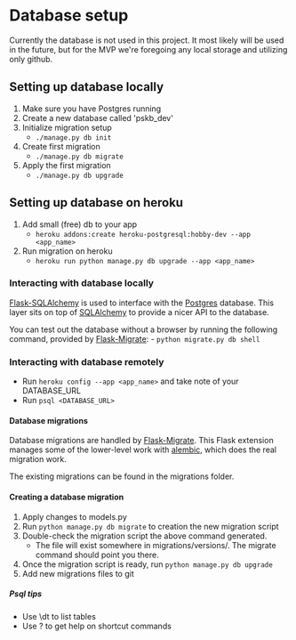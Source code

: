 # Database setup

Currently the database is not used in this project.  It most likely will be
used in the future, but for the MVP we're foregoing any local storage and
utilizing only github.

## Setting up database locally

1. Make sure you have Postgres running
2. Create a new database called 'pskb_dev'
3. Initialize migration setup
    - `./manage.py db init`
4. Create first migration
    - `./manage.py db migrate`
5. Apply the first migration
    - `./manage.py db upgrade`

## Setting up database on heroku

1. Add small (free) db to your app
    - `heroku addons:create heroku-postgresql:hobby-dev --app <app_name>`
2. Run migration on heroku
    - `heroku run python manage.py db upgrade --app <app_name>`

### Interacting with database locally

[Flask-SQLAlchemy](http://pythonhosted.org/Flask-SQLAlchemy/index.html) is used
to interface with the [Postgres](http://www.postgresql.org) database.  This
layer sits on top of [SQLAlchemy](http://www.sqlalchemy.org) to provide a nicer
API to the database.

You can test out the database without a browser by running the following
command, provided by
[Flask-Migrate](http://flask-migrate.readthedocs.org/en/latest/):
    - `python migrate.py db shell`

### Interacting with database remotely

- Run `heroku config --app <app_name>` and take note of your DATABASE_URL
- Run `psql <DATABASE_URL>`

#### Database migrations

Database migrations are handled by [Flask-Migrate](http://flask-migrate.readthedocs.org/en/latest/).  This Flask extension manages some of the lower-level work with
[alembic](https://alembic.readthedocs.org/en/latest/index.html), which does the
real migration work.

The existing migrations can be found in the migrations folder.

#### Creating a database migration

1. Apply changes to models.py
2. Run `python manage.py db migrate` to creation the new migration script
3. Double-check the migration script the above command generated.
    - The file will exist somewhere in migrations/versions/.  The migrate
      command should point you there.
4. Once the migration script is ready, run `python manage.py db upgrade`
5. Add new migrations files to git

##### Psql tips

- Use \dt to list tables
- Use \? to get help on shortcut commands
